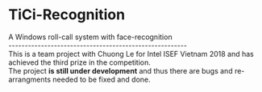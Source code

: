 # TiCi-Recognition
A Windows roll-call system with face-recognition <br/>
------------------------------------------------------- <br>
This is a team project with Chuong Le for Intel ISEF Vietnam 2018 and has achieved the third prize in the competition. <br/>
The project <b>is still under development</b> and thus there are bugs and re-arrangments needed to be fixed and done.
